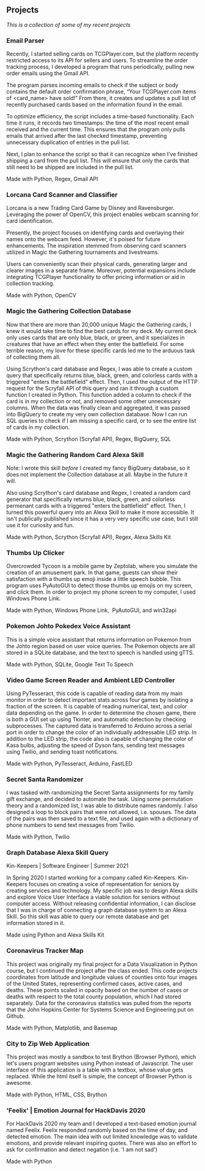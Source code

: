 
## Projects

*This is a collection of some of my recent projects*

### Email Parser

Recently, I started selling cards on TCGPlayer.com, but the platform recently restricted access to its API for sellers and users. To streamline the order tracking process, I developed a program that runs periodically, pulling new order emails using the Gmail API.

The program parses incoming emails to check if the subject or body contains the default order confirmation phrase, “Your TCGPlayer.com items of <card_name> have sold!” From there, it creates and updates a pull list of recently purchased cards based on the information found in the email.

To optimize efficiency, the script includes a time-based functionality. Each time it runs, it records two timestamps: the time of the most recent email received and the current time. This ensures that the program only pulls emails that arrived after the last checked timestamp, preventing unnecessary duplication of entries in the pull list.

Next, I plan to enhance the script so that it can recognize when I’ve finished shipping a card from the pull list. This will ensure that only the cards that still need to be shipped are included in the pull list.

Made with Python, Regex, Gmail API

### Lorcana Card Scanner and Classifier

Lorcana is a new Trading Card Game by Disney and Ravensburger. Leveraging the power of OpenCV, this project enables webcam scanning for card identification.

Presently, the project focuses on identifying cards and overlaying their names onto the webcam feed. However, it's poised for future enhancements. The inspiration stemmed from observing card scanners utilized in Magic the Gathering tournaments and livestreams.

Users can conveniently scan their physical cards, generating larger and clearer images in a separate frame. Moreover, potential expansions include integrating TCGPlayer functionality to offer pricing information or aid in collection tracking.

Made with Python, OpenCV

### Magic the Gathering Collection Database

Now that there are more than 20,000 unique Magic the Gathering cards, I knew it would take time to find the best cards for my deck. 
My current deck only uses cards that are only blue, black, or green, and it specializes in creatures that have an effect when they enter the battlefield. For some terrible reason, my love for these specific cards led me to the arduous task of collecting them all.

Using Scrython's card database and Regex, I was able to create a custom query that specifically returns blue, black, green, and colorless cards with a triggered "enters the battlefield" effect. Then, I used the output of the HTTP request for the Scryfall API of this query and ran it through a custom function I created in Python. This function added a column to check if the card is in my collection or not, and removed some other unnecessary columns. When the data was finally clean and aggregated, it was passed into BigQuery to create my very own collection database. Now I can run SQL queries to check if I am missing a specific card, or to see the entire list of cards in my collection.

Made with Python, Scrython (Scryfall API), Regex, BigQuery, SQL

### Magic the Gathering Random Card Alexa Skill

Note: I wrote this skill *before* I created my fancy BigQuery database, so it does not implement the Collection database at all. Maybe in the future it will.

Also using Scrython's card database and Regex, I created a random card generator that specifically returns blue, black, green, and colorless permenant cards with a triggered "enters the battlefield" effect. Then, I turned this powerful query into an Alexa Skill to make it more accessible. It isn't publically published since it has a very very specific use case, but I still use it for curiosity and fun.

Made with Python, Scrython (Scryfall API), Regex, Alexa Skills Kit

### Thumbs Up Clicker

Overcrowded Tycoon is a mobile game by Zeptolab, where you simulate the creation of an amusement park. In that game, guests can show their satisfaction with a thumbs up emoji inside a little speech bubble. This program uses PyAutoGUI to detect those thumbs up emojis on my screen, and click them. In order to project my phone screen to my computer, I used Windows Phone Link.

Made with Python, Windows Phone Link,  PyAutoGUI, and win32api

### Pokemon Johto Pokedex Voice Assistant 

This is a simple voice assistant that returns information on Pokemon from the Johto region based on user voice queries. 
The Pokemon objects are all stored in a SQLite database, and the text to speech is handled using gTTS.

Made with Python, SQLite, Google Text To Speech

### Video Game Screen Reader and Ambient LED Controller

Using PyTesseract, this code is capable of reading data from my main monitor in order to detect important stats across four games by isolating a fraction of the screen. 
It is capable of reading numerical, text, and color data depending on the game. 
In order to determine the chosen game, there is both a GUI set up using Tkinter, and automatic detection by checking subprocesses. 
The captured data is transferred to Arduino across a serial port in order to change the color of an individually addressable LED strip.
In addition to the LED strip, the code also is capable of changing the color of Kasa bulbs, adjusting the speed of Dyson fans, sending text messages using Twilio, and sending toast notifications.

Made with Python, PyTesseract, Arduino, FastLED

### Secret Santa Randomizer 

I was tasked with randomizing the Secret Santa assignments for my family gift exchange, and decided to automate the task. 
Using some permutation theory and a randomized list, I was able to distribute names randomly. I also designed a loop to block pairs that were not allowed, i.e. spouses. 
The data of the pairs was then saved to a text file, and used again with a dictionary of phone numbers to send text messages from Twilio.

Made with Python, Twilio

### Graph Database Alexa Skill Query

Kin-Keepers | Software Engineer | Summer 2021

In Spring 2020 I started working for a company called Kin-Keepers. Kin-Keepers focuses on creating a voice of representation for seniors by creating services and technology. 
My specific job was to design Alexa skills and explore Voice User Interface a viable solution for seniors without computer access. 
Without releasing confidential information, I can disclose that I was in charge of connecting a graph database system to an Alexa Skill. So this skill was able to query our remote database and get information stored in it. 

Made using Python and Alexa Skills Kit

### Coronavirus Tracker Map 

This project was originally my final project for a Data Visualization in Python course, but I continued the project after the class ended. 
This code projects coordinates from latitude and longitude values of counties onto four images of the United States, representing confirmed cases, active cases, and deaths. 
These points scaled in opacity based on the number of cases or deaths with respect to the total county population, which I had stored separately.
Data for the coronavirus statistics was pulled from the reports that the John Hopkins Center for Systems Science and Engineering put on Github.

Made with Python, Matplotlib, and Basemap

### City to Zip Web Application

This project was mostly a sandbox to test Brython (Browser Python), which let's users program websites using Python instead of Javascript. 
The user interface of this application is a table with a textbox, whose value gets replaced. While the html itself is simple, the concept of Browser Python is awesome.

Made with Python, HTML, CSS, Brython

### 'Feelix' | Emotion Journal for HackDavis 2020 

For HackDavis 2020 my team and I developed a text-based emotion journal named Feelix. 
Feelix responded randomly based on the time of day, and detected emotion. 
The main idea with out limited knowledge was to validate emotions, and provide relevant inspiring quotes. 
There was also an effort to ask for confirmation and detect negation (i.e. 'I am not sad')

Made with Python
